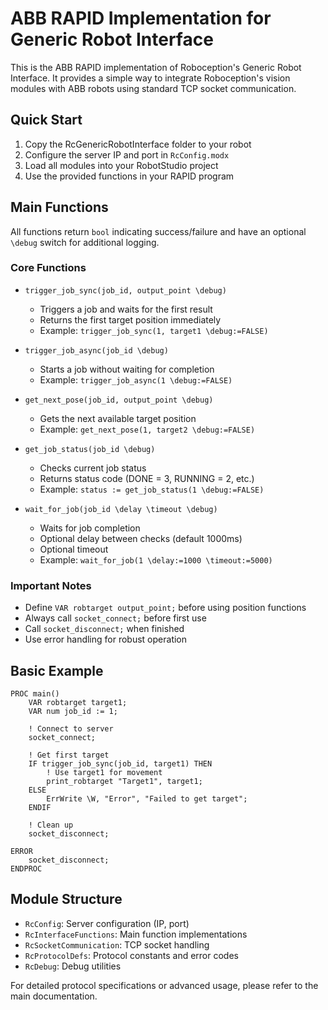 # ABB RAPID Implementation for Generic Robot Interface

This is the ABB RAPID implementation of Roboception's Generic Robot Interface. It provides a simple way to integrate Roboception's vision modules with ABB robots using standard TCP socket communication.

## Quick Start

1. Copy the RcGenericRobotInterface folder to your robot
2. Configure the server IP and port in `RcConfig.modx`
3. Load all modules into your RobotStudio project
4. Use the provided functions in your RAPID program

## Main Functions

All functions return `bool` indicating success/failure and have an optional `\debug` switch for additional logging.

### Core Functions

* `trigger_job_sync(job_id, output_point \debug)`
  - Triggers a job and waits for the first result
  - Returns the first target position immediately
  - Example: `trigger_job_sync(1, target1 \debug:=FALSE)`

* `trigger_job_async(job_id \debug)`
  - Starts a job without waiting for completion
  - Example: `trigger_job_async(1 \debug:=FALSE)`

* `get_next_pose(job_id, output_point \debug)`
  - Gets the next available target position
  - Example: `get_next_pose(1, target2 \debug:=FALSE)`

* `get_job_status(job_id \debug)`
  - Checks current job status
  - Returns status code (DONE = 3, RUNNING = 2, etc.)
  - Example: `status := get_job_status(1 \debug:=FALSE)`

* `wait_for_job(job_id \delay \timeout \debug)`
  - Waits for job completion
  - Optional delay between checks (default 1000ms)
  - Optional timeout
  - Example: `wait_for_job(1 \delay:=1000 \timeout:=5000)`

### Important Notes

- Define `VAR robtarget output_point;` before using position functions
- Always call `socket_connect;` before first use
- Call `socket_disconnect;` when finished
- Use error handling for robust operation

## Basic Example

```rapid
PROC main()
    VAR robtarget target1;
    VAR num job_id := 1;

    ! Connect to server
    socket_connect;

    ! Get first target
    IF trigger_job_sync(job_id, target1) THEN
        ! Use target1 for movement
        print_robtarget "Target1", target1;
    ELSE
        ErrWrite \W, "Error", "Failed to get target";
    ENDIF

    ! Clean up
    socket_disconnect;

ERROR
    socket_disconnect;
ENDPROC
```

## Module Structure

- `RcConfig`: Server configuration (IP, port)
- `RcInterfaceFunctions`: Main function implementations
- `RcSocketCommunication`: TCP socket handling
- `RcProtocolDefs`: Protocol constants and error codes
- `RcDebug`: Debug utilities

For detailed protocol specifications or advanced usage, please refer to the main documentation.
